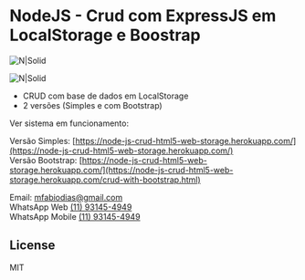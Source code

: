 # NodeJS - Crud com ExpressJS em LocalStorage e Boostrap

![N|Solid](https://raw.githubusercontent.com/mfabiodias/node-js-crud-local-storage/master/img/layout/node-js-crud-local-storage-single.png)

![N|Solid](https://raw.githubusercontent.com/mfabiodias/node-js-crud-local-storage/master/img/layout/node-js-crud-local-storage-bootstrap.png)

  - CRUD com base de dados em LocalStorage
  - 2 versões (Simples e com Bootstrap)

Ver sistema em funcionamento: <br />

Versão Simples: [https://node-js-crud-html5-web-storage.herokuapp.com/](https://node-js-crud-html5-web-storage.herokuapp.com/)<br />
Versão Bootstrap: [https://node-js-crud-html5-web-storage.herokuapp.com/](https://node-js-crud-html5-web-storage.herokuapp.com/crud-with-bootstrap.html)<br />

Email: [mfabiodias@gmail.com](mailto:mfabiodias@gmail.com)<br />
WhatsApp Web [(11) 93145-4949](https://web.whatsapp.com/send?phone=5511931454949)<br />
WhatsApp Mobile [(11) 93145-4949](https://api.whatsapp.com/send?phone=5511931454949)<br />

License
----
MIT
